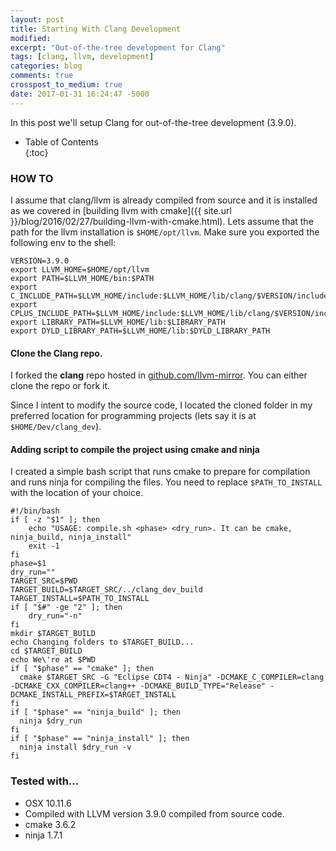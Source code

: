 ```yaml
---
layout: post
title: Starting With Clang Development
modified:
excerpt: "Out-of-the-tree development for Clang"
tags: [clang, llvm, development]
categories: blog
comments: true
crosspost_to_medium: true
date: 2017-01-31 16:24:47 -5000
---
```


In this post we'll setup Clang for out-of-the-tree development (3.9.0). 

* Table of Contents  
{:toc}

### HOW TO

I assume that clang/llvm is already compiled from source and it is installed as we covered in [building llvm with cmake]({{ site.url }}/blog/2016/02/27/building-llvm-with-cmake.html). Lets assume that the path for the llvm installation is `$HOME/opt/llvm`. Make sure you exported the following env to the shell:

    VERSION=3.9.0
    export LLVM_HOME=$HOME/opt/llvm
    export PATH=$LLVM_HOME/bin:$PATH
    export C_INCLUDE_PATH=$LLVM_HOME/include:$LLVM_HOME/lib/clang/$VERSION/include:$C_INCLUDE_PATH
    export CPLUS_INCLUDE_PATH=$LLVM_HOME/include:$LLVM_HOME/lib/clang/$VERSION/include:$LLVM_HOME/include/c++/v1:$CPLUS_INCLUDE_PATH
    export LIBRARY_PATH=$LLVM_HOME/lib:$LIBRARY_PATH
    export DYLD_LIBRARY_PATH=$LLVM_HOME/lib:$DYLD_LIBRARY_PATH  

#### Clone the Clang repo.

I forked the **clang** repo hosted in <a href="https://github.com/llvm-mirror/clang" target="_blank">github.com/llvm-mirror</a>. You can either clone the repo or fork it.

Since I intent to modify the source code, I located the cloned folder in my preferred location for programming projects (lets say it is at `$HOME/Dev/clang_dev`).

#### Adding script to compile the project using cmake and ninja

I created a simple bash script that runs cmake to prepare for compilation and runs ninja for compiling the files. You need to replace `$PATH_TO_INSTALL` with the location of your choice.

    #!/bin/bash
    if [ -z "$1" ]; then
        echo "USAGE: compile.sh <phase> <dry_run>. It can be cmake, ninja_build, ninja_install"
        exit -1
    fi
    phase=$1
    dry_run=""
    TARGET_SRC=$PWD
    TARGET_BUILD=$TARGET_SRC/../clang_dev_build
    TARGET_INSTALL=$PATH_TO_INSTALL
    if [ "$#" -ge "2" ]; then
        dry_run="-n"
    fi
    mkdir $TARGET_BUILD
    echo Changing folders to $TARGET_BUILD...
    cd $TARGET_BUILD
    echo We\'re at $PWD
    if [ "$phase" == "cmake" ]; then
      cmake $TARGET_SRC -G "Eclipse CDT4 - Ninja" -DCMAKE_C_COMPILER=clang -DCMAKE_CXX_COMPILER=clang++ -DCMAKE_BUILD_TYPE="Release" -DCMAKE_INSTALL_PREFIX=$TARGET_INSTALL 
    fi
    if [ "$phase" == "ninja_build" ]; then
      ninja $dry_run
    fi
    if [ "$phase" == "ninja_install" ]; then
      ninja install $dry_run -v
    fi

### Tested with...

* OSX 10.11.6
* Compiled with LLVM version 3.9.0 compiled from source code.
* cmake 3.6.2
* ninja 1.7.1
